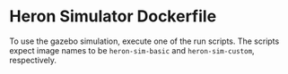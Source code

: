 # Heron Simulator Dockerfile

To use the gazebo simulation, execute one of the run scripts. The scripts expect
image names to be `heron-sim-basic` and `heron-sim-custom`, respectively.

